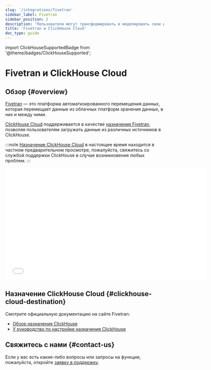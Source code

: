 ```yaml
---
slug: '/integrations/fivetran'
sidebar_label: Fivetran
sidebar_position: 2
description: 'Пользователи могут трансформировать и моделировать свои данные в ClickHouse'
title: 'Fivetran и ClickHouse Cloud'
doc_type: guide
---
```

import ClickHouseSupportedBadge from '@theme/badges/ClickHouseSupported';


# Fivetran и ClickHouse Cloud

<ClickHouseSupportedBadge/>

## Обзор {#overview}

[Fivetran](https://www.fivetran.com) — это платформа автоматизированного перемещения данных, которая перемещает данные из облачных платформ хранения данных, в них и между ними.

[ClickHouse Cloud](https://clickhouse.com/cloud) поддерживается в качестве [назначения Fivetran](https://fivetran.com/docs/destinations/clickhouse), позволяя пользователям загружать данные из различных источников в ClickHouse.

:::note
[Назначение ClickHouse Cloud](https://fivetran.com/docs/destinations/clickhouse) в настоящее время находится в частном предварительном просмотре, пожалуйста, свяжитесь со службой поддержки ClickHouse в случае возникновения любых проблем.
:::

<div class='vimeo-container'>
  <iframe src="//www.youtube.com/embed/sWe5JHW3lAs"
    width="640"
    height="360"
    frameborder="0"
    allow="autoplay;
    fullscreen;
    picture-in-picture"
    allowfullscreen>
  </iframe>
</div>

## Назначение ClickHouse Cloud {#clickhouse-cloud-destination}

Смотрите официальную документацию на сайте Fivetran:

- [Обзор назначения ClickHouse](https://fivetran.com/docs/destinations/clickhouse)
- [У руководство по настройке назначения ClickHouse](https://fivetran.com/docs/destinations/clickhouse/setup-guide)

## Свяжитесь с нами {#contact-us}

Если у вас есть какие-либо вопросы или запросы на функции, пожалуйста, откройте [заявку в поддержку](/about-us/support).